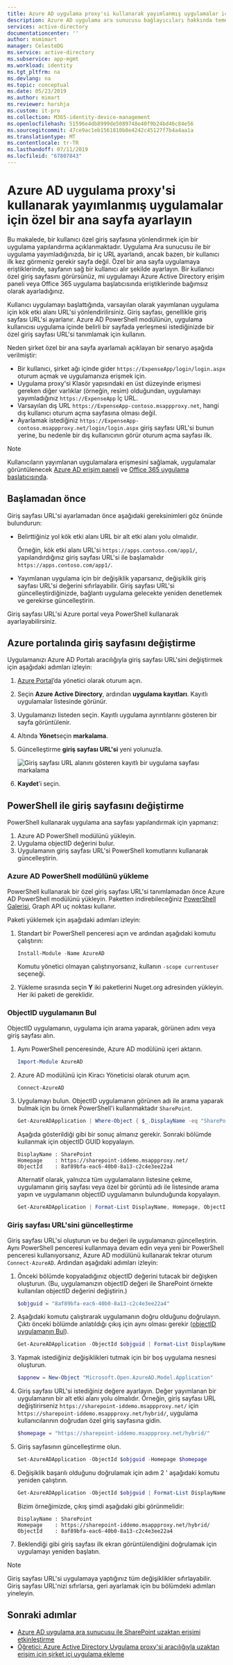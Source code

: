 ```yaml
---
title: Azure AD uygulama proxy'si kullanarak yayımlanmış uygulamalar için özel bir ana sayfa ayarlama | Microsoft Docs
description: Azure AD uygulama ara sunucusu bağlayıcıları hakkında temel kavramları kapsar
services: active-directory
documentationcenter: ''
author: msmimart
manager: CelesteDG
ms.service: active-directory
ms.subservice: app-mgmt
ms.workload: identity
ms.tgt_pltfrm: na
ms.devlang: na
ms.topic: conceptual
ms.date: 05/23/2019
ms.author: mimart
ms.reviewer: harshja
ms.custom: it-pro
ms.collection: M365-identity-device-management
ms.openlocfilehash: 51596e4db8999de5089748e40f9b24bd46c84e56
ms.sourcegitcommit: 47ce9ac1eb1561810b8e4242c45127f7b4a4aa1a
ms.translationtype: MT
ms.contentlocale: tr-TR
ms.lasthandoff: 07/11/2019
ms.locfileid: "67807843"
---
```

# <a name="set-a-custom-home-page-for-published-apps-by-using-azure-ad-application-proxy"></a>Azure AD uygulama proxy'si kullanarak yayımlanmış uygulamalar için özel bir ana sayfa ayarlayın

Bu makalede, bir kullanıcı özel giriş sayfasına yönlendirmek için bir uygulama yapılandırma açıklanmaktadır. Uygulama Ara sunucusu ile bir uygulama yayımladığınızda, bir iç URL ayarlandı, ancak bazen, bir kullanıcı ilk kez görmeniz gerekir sayfa değil. Özel bir ana sayfa uygulamaya eriştiklerinde, sayfanın sağ bir kullanıcı alır şekilde ayarlayın. Bir kullanıcı özel giriş sayfasını görürsünüz, mi uygulamayı Azure Active Directory erişim paneli veya Office 365 uygulama başlatıcısında eriştiklerinde bağımsız olarak ayarladığınız.

Kullanıcı uygulamayı başlattığında, varsayılan olarak yayımlanan uygulama için kök etki alanı URL'si yönlendirilirsiniz. Giriş sayfası, genellikle giriş sayfası URL'si ayarlanır. Azure AD PowerShell modülünün, uygulama kullanıcısı uygulama içinde belirli bir sayfada yerleşmesi istediğinizde bir özel giriş sayfası URL'si tanımlamak için kullanın.

Neden şirket özel bir ana sayfa ayarlamalı açıklayan bir senaryo aşağıda verilmiştir:

- Bir kullanıcı, şirket ağı içinde gider `https://ExpenseApp/login/login.aspx` oturum açmak ve uygulamanıza erişmek için.
- Uygulama proxy'si Klasör yapısındaki en üst düzeyinde erişmesi gereken diğer varlıklar (örneğin, resim) olduğundan, uygulamayı yayımladığınız `https://ExpenseApp` İç URL.
- Varsayılan dış URL `https://ExpenseApp-contoso.msappproxy.net`, hangi dış kullanıcı oturum açma sayfasına olması değil.
- Ayarlamak istediğiniz `https://ExpenseApp-contoso.msappproxy.net/login/login.aspx` giriş sayfası URL'si bunun yerine, bu nedenle bir dış kullanıcının görür oturum açma sayfası ilk.

> [!NOTE]
> Kullanıcıların yayımlanan uygulamalara erişmesini sağlamak, uygulamalar görüntülenecek [Azure AD erişim paneli](../user-help/my-apps-portal-end-user-access.md) ve [Office 365 uygulama başlatıcısında](https://www.microsoft.com/microsoft-365/blog/2016/09/27/introducing-the-new-office-365-app-launcher/).

## <a name="before-you-start"></a>Başlamadan önce

Giriş sayfası URL'si ayarlamadan önce aşağıdaki gereksinimleri göz önünde bulundurun:

- Belirttiğiniz yol kök etki alanı URL bir alt etki alanı yolu olmalıdır.

  Örneğin, kök etki alanı URL'si `https://apps.contoso.com/app1/`, yapılandırdığınız giriş sayfası URL'si ile başlamalıdır `https://apps.contoso.com/app1/`.

- Yayımlanan uygulama için bir değişiklik yaparsanız, değişiklik giriş sayfası URL'si değerini sıfırlayabilir. Giriş sayfası URL'si güncelleştirdiğinizde, bağlantı uygulama gelecekte yeniden denetlemek ve gerekirse güncelleştirin.

Giriş sayfası URL'si Azure portal veya PowerShell kullanarak ayarlayabilirsiniz.

## <a name="change-the-home-page-in-the-azure-portal"></a>Azure portalında giriş sayfasını değiştirme

Uygulamanızı Azure AD Portalı aracılığıyla giriş sayfası URL'sini değiştirmek için aşağıdaki adımları izleyin:

1. [Azure Portal](https://portal.azure.com/)’da yönetici olarak oturum açın.
1. Seçin **Azure Active Directory**, ardından **uygulama kayıtları**. Kayıtlı uygulamalar listesinde görünür.
1. Uygulamanızı listeden seçin. Kayıtlı uygulama ayrıntılarını gösteren bir sayfa görüntülenir.
1. Altında **Yönet**seçin **markalama**.
1. Güncelleştirme **giriş sayfası URL'si** yeni yolunuzla.

   ![Giriş sayfası URL alanını gösteren kayıtlı bir uygulama sayfası markalama](media/application-proxy-configure-custom-home-page/app-proxy-app-branding.png)

1. **Kaydet**’i seçin.

## <a name="change-the-home-page-with-powershell"></a>PowerShell ile giriş sayfasını değiştirme

PowerShell kullanarak uygulama ana sayfası yapılandırmak için yapmanız:

1. Azure AD PowerShell modülünü yükleyin.
1. Uygulama objectID değerini bulur.
1. Uygulamanın giriş sayfası URL'si PowerShell komutlarını kullanarak güncelleştirin.

### <a name="install-the-azure-ad-powershell-module"></a>Azure AD PowerShell modülünü yükleme

PowerShell kullanarak bir özel giriş sayfası URL'si tanımlamadan önce Azure AD PowerShell modülünü yükleyin. Paketten indirebileceğiniz [PowerShell Galerisi](https://www.powershellgallery.com/packages/AzureAD/2.0.2.16), Graph API uç noktası kullanır.

Paketi yüklemek için aşağıdaki adımları izleyin:

1. Standart bir PowerShell penceresi açın ve ardından aşağıdaki komutu çalıştırın:

   ```powershell
   Install-Module -Name AzureAD
   ```

    Komutu yönetici olmayan çalıştırıyorsanız, kullanın `-scope currentuser` seçeneği.

1. Yükleme sırasında seçin **Y** iki paketlerini Nuget.org adresinden yükleyin. Her iki paketi de gereklidir.

### <a name="find-the-objectid-of-the-app"></a>ObjectID uygulamanın Bul

ObjectID uygulamanın, uygulama için arama yaparak, görünen adını veya giriş sayfası alın.

1. Aynı PowerShell penceresinde, Azure AD modülünü içeri aktarın.

   ```powershell
   Import-Module AzureAD
   ```

1. Azure AD modülünü için Kiracı Yöneticisi olarak oturum açın.

   ```powershell
   Connect-AzureAD
   ```

1. Uygulamayı bulun. ObjectID uygulamanın görünen adı ile arama yaparak bulmak için bu örnek PowerShell'i kullanmaktadır `SharePoint`.

   ```powershell
   Get-AzureADApplication | Where-Object { $_.DisplayName -eq "SharePoint" } | Format-List DisplayName, Homepage, ObjectId
   ```

   Aşağıda gösterildiği gibi bir sonuç almanız gerekir. Sonraki bölümde kullanmak için objectID GUID kopyalayın.

   ```console
   DisplayName : SharePoint
   Homepage    : https://sharepoint-iddemo.msappproxy.net/
   ObjectId    : 8af89bfa-eac6-40b0-8a13-c2c4e3ee22a4
   ```

   Alternatif olarak, yalnızca tüm uygulamaların listesine çekme, uygulamanın giriş sayfası veya özel bir görüntü adı ile listesinde arama yapın ve uygulamanın objectID uygulamanın bulunduğunda kopyalayın.

   ```powershell
   Get-AzureADApplication | Format-List DisplayName, Homepage, ObjectId
   ```

### <a name="update-the-home-page-url"></a>Giriş sayfası URL'sini güncelleştirme

Giriş sayfası URL'si oluşturun ve bu değeri ile uygulamanızı güncelleştirin. Aynı PowerShell penceresi kullanmaya devam edin veya yeni bir PowerShell penceresi kullanıyorsanız, Azure AD modülünü kullanarak tekrar oturum `Connect-AzureAD`. Ardından aşağıdaki adımları izleyin:

1. Önceki bölümde kopyaladığınız objectID değerini tutacak bir değişken oluşturun. (Bu, uygulamanızın objectID değeri ile SharePoint örnekte kullanılan objectID değerini değiştirin.)

   ```powershell
   $objguid = "8af89bfa-eac6-40b0-8a13-c2c4e3ee22a4"
   ```

1. Aşağıdaki komutu çalıştırarak uygulamanın doğru olduğunu doğrulayın. Çıktı önceki bölümde anlatıldığı çıkış için aynı olması gerekir ([objectID uygulamanın Bul](#find-the-objectid-of-the-app)).

   ```powershell
   Get-AzureADApplication -ObjectId $objguid | Format-List DisplayName, Homepage, ObjectId
   ```

1. Yapmak istediğiniz değişiklikleri tutmak için bir boş uygulama nesnesi oluşturun.

   ```powershell
   $appnew = New-Object "Microsoft.Open.AzureAD.Model.Application"
   ```

1. Giriş sayfası URL'si istediğiniz değere ayarlayın. Değer yayımlanan bir uygulamanın bir alt etki alanı yolu olmalıdır. Örneğin, giriş sayfası URL değiştirirseniz `https://sharepoint-iddemo.msappproxy.net/` için `https://sharepoint-iddemo.msappproxy.net/hybrid/`, uygulama kullanıcılarının doğrudan özel giriş sayfasına gidin.

   ```powershell
   $homepage = "https://sharepoint-iddemo.msappproxy.net/hybrid/"
   ```

1. Giriş sayfasının güncelleştirme olun.

   ```powershell
   Set-AzureADApplication -ObjectId $objguid -Homepage $homepage
   ```

1. Değişiklik başarılı olduğunu doğrulamak için adım 2 ' aşağıdaki komutu yeniden çalıştırın.

   ```powershell
   Get-AzureADApplication -ObjectId $objguid | Format-List DisplayName, Homepage, ObjectId
   ```

   Bizim örneğimizde, çıkış şimdi aşağıdaki gibi görünmelidir:

   ```console
   DisplayName : SharePoint
   Homepage    : https://sharepoint-iddemo.msappproxy.net/hybrid/
   ObjectId    : 8af89bfa-eac6-40b0-8a13-c2c4e3ee22a4
   ```

1. Beklendiği gibi giriş sayfası ilk ekran görüntülendiğini doğrulamak için uygulamayı yeniden başlatın.

> [!NOTE]
> Giriş sayfası URL'si uygulamaya yaptığınız tüm değişiklikler sıfırlayabilir. Giriş sayfası URL'nizi sıfırlarsa, geri ayarlamak için bu bölümdeki adımları yineleyin.

## <a name="next-steps"></a>Sonraki adımlar

- [Azure AD uygulama ara sunucusu ile SharePoint uzaktan erişimi etkinleştirme](application-proxy-integrate-with-sharepoint-server.md)
- [Öğretici: Azure Active Directory Uygulama proxy'si aracılığıyla uzaktan erişim için şirket içi uygulama ekleme](application-proxy-add-on-premises-application.md)
